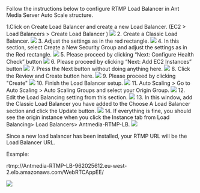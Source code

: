 Follow the instructions below to configure RTMP Load Balancer in Ant Media Server Auto Scale structure.

1.Click on Create Load Balancer and create a new Load Balancer. (EC2 > Load Balancers > Create Load Balancer )
![](images/aws-rtmp-2.png)
2. Create a Classic Load Balancer.
![](images/aws-rtmp-3.png)
3. Adjust the settings as in the red rectangle.
![](images/aws-rtmp-4.png)
4. In this section, select Create a New Security Group and adjust the settings as in the Red rectangle.
![](images/aws-rtmp-5.png)
5. Please proceed by clicking “Next: Configure Health Check” button
![](images/aws-rtmp-6.png)
6. Please proceed by clicking “Next: Add EC2 Instances” button
![](images/aws-rtmp-7.png)
7. Press the Next button without doing anything here.
![](images/aws-rtmp-8.png)
8. Click the Review and Create button here.
![](images/aws-rtmp-9.png)
9. Please proceed by clicking "Create"
![](images/aws-rtmp-10.png)
10. Finish the Load Balancer setup.
![](images/aws-rtmp-11.png)
11. Auto Scaling > Go to Auto Scaling > Auto Scaling Groups and select your Origin Group.
![](images/aws-rtmp-13.png)
12. Edit the Load Balancing setting from this section.
![](images/aws-rtmp-14.png)
13. In this window, add the Classic Load Balancer you have added to the Choose A Load Balancer section and click the Update button.
![](images/aws-rtmp-15.png)
14. If everything is fine, you should see the origin instance when you click the Instance tab from Load Balancing> Load Balancers> Antmedia-RTMP-LB.
![](images/aws-rtmp-16.png)

Since a new load balancer has been installed, your RTMP URL will be the Load Balancer URL.

Example:
 
rtmp://Antmedia-RTMP-LB-962025612.eu-west-2.elb.amazonaws.com/WebRTCAppEE/

![](images/aws-rtmp-url.png)